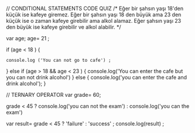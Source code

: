 // CONDITIONAL STATEMENTS CODE QUIZ 
/*
Eğer bir şahsın yaşı 18'den küçük ise kafeye giremez. 
Eğer bir şahsın yaşı 18 den büyük ama 23 den küçük ise o zaman kafeye girebilir ama alkol alamaz. 
Eğer şahsın yaşı 23 den büyük ise kafeye girebilir ve alkol alabilir. 
*/



var age;
age= 21 ; 

if (age < 18 ) { 

    console.log ('You can not go to cafe') ; 
} else if (age > 18 && age < 23 ) {
    console.log('You can enter the cafe but you can not drink alcohol') 
} else {
    console.log('you can enter the cafe and  drink alcohol');
}

// TERNARY OPERATOR 
var grade= 60;

grade < 45
? console.log('you can not the exam') 
: console.log('you can the exam')

var result= grade < 45 ? 'failure' : 'success' ; 
console.log(result) ; 
